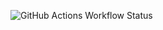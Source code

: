 ![GitHub Actions Workflow Status](https://img.shields.io/github/actions/workflow/status/radek-nowak/go_todo_app/.github%2Fworkflows%2Fgo.yml)
